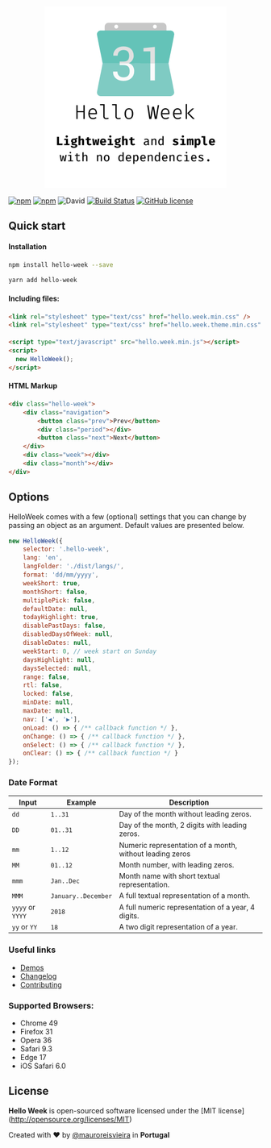 <p align="center"><img src="assets/images/helloweek.png" width="360"/></p>

[![npm](https://img.shields.io/npm/v/hello-week.svg?style=flat-square)](https://www.npmjs.com/package/hello-week)
[![npm](https://img.shields.io/npm/dt/hello-week.svg?style=flat-square)](https://www.npmjs.com/package/hello-week)
![David](https://img.shields.io/david/mauroreisvieira/hello-week.svg?style=flat-square)
[![Build Status](https://travis-ci.org/mauroreisvieira/hello-week.svg?branch=master&style=flat-square)](https://travis-ci.org/mauroreisvieira/hello-week)
[![GitHub license](https://img.shields.io/badge/license-MIT-blue.svg)](https://github.com/mauroreisvieira/hello-week/blob/master/LICENSE)


## Quick start

#### Installation

```bash
npm install hello-week --save
```

```bash
yarn add hello-week
```

#### Including files:

```html
<link rel="stylesheet" type="text/css" href="hello.week.min.css" />
<link rel="stylesheet" type="text/css" href="hello.week.theme.min.css" />

<script type="text/javascript" src="hello.week.min.js"></script>
<script>
  new HelloWeek();
</script>
```

#### HTML Markup

```html
<div class="hello-week">
    <div class="navigation">
        <button class="prev">Prev</button>
        <div class="period"></div>
        <button class="next">Next</button>
    </div>
    <div class="week"></div>
    <div class="month"></div>
</div>
```

## Options

HelloWeek comes with a few (optional) settings that you can change by passing an object as an argument.
Default values are presented below.

```js
new HelloWeek({
    selector: '.hello-week',
    lang: 'en',
    langFolder: './dist/langs/',
    format: 'dd/mm/yyyy',
    weekShort: true,
    monthShort: false,
    multiplePick: false,
    defaultDate: null,
    todayHighlight: true,
    disablePastDays: false,
    disabledDaysOfWeek: null,
    disableDates: null,
    weekStart: 0, // week start on Sunday
    daysHighlight: null,
    daysSelected: null,
    range: false,
    rtl: false,
    locked: false,
    minDate: null,
    maxDate: null,
    nav: ['◀', '▶'],
    onLoad: () => { /** callback function */ },
    onChange: () => { /** callback function */ },
    onSelect: () => { /** callback function */ },
    onClear: () => { /** callback function */ }
});
```

### Date Format

Input | Example | Description |
--- | --- | ---|
`dd` | `1..31` | Day of the month without leading zeros.
`DD` | `01..31` | Day of the month, 2 digits with leading zeros.
`mm` | `1..12` | Numeric representation of a month, without leading zeros
`MM` | `01..12` | Month number, with leading zeros.
`mmm` | `Jan..Dec` | Month name with short textual representation.
`MMM` | `January..December` | A full textual representation of a month.
`yyyy` or `YYYY` | `2018` | A full numeric representation of a year, 4 digits.
`yy` or `YY` | `18` |   A two digit representation of a year.

### Useful links

- [Demos](https://mauroreisvieira.github.io/hello-week/)
- [Changelog](CHANGELOG.md)
- [Contributing](CONTRIBUTING.md)

### Supported Browsers:

- Chrome 49
- Firefox 31
- Opera 36
- Safari 9.3
- Edge 17
- iOS Safari 6.0

## License

**Hello Week** is open-sourced software licensed under the \[MIT license\](http://opensource.org/licenses/MIT)

Created with ♥️ by [@mauroreisvieira](https://twitter.com/mauroreisvieira) in **Portugal**
